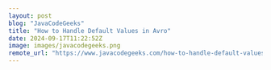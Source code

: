 ```yaml
---
layout: post
blog: "JavaCodeGeeks"
title: "How to Handle Default Values in Avro"
date: 2024-09-17T11:22:52Z
image: images/javacodegeeks.png
remote_url: "https://www.javacodegeeks.com/how-to-handle-default-values-in-avro.html"
---
```

